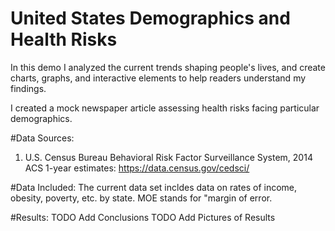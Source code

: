 # United States Demographics and Health Risks
In this demo I analyzed the current trends shaping people's lives, and create charts, graphs, and interactive elements to help readers understand my findings.

I created a mock newspaper article assessing health risks facing particular demographics. 

#Data Sources:
1) U.S. Census Bureau Behavioral Risk Factor Surveillance System, 2014 ACS 1-year estimates: https://data.census.gov/cedsci/

#Data Included:
The current data set incldes data on rates of income, obesity, poverty, etc. by state. MOE stands for "margin of error.

#Results: 
TODO Add Conclusions
TODO Add Pictures of Results


